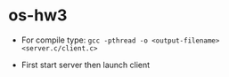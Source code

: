 # os-hw3

* For compile type:
`gcc -pthread -o <output-filename> <server.c/client.c>`

* First start server then launch client
